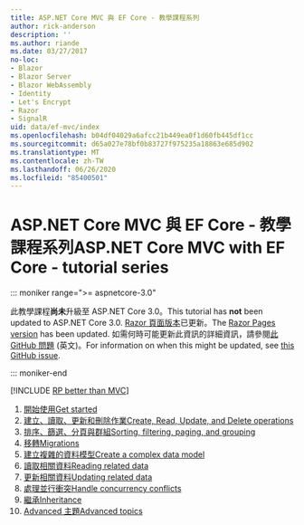 ```yaml
---
title: ASP.NET Core MVC 與 EF Core - 教學課程系列
author: rick-anderson
description: ''
ms.author: riande
ms.date: 03/27/2017
no-loc:
- Blazor
- Blazor Server
- Blazor WebAssembly
- Identity
- Let's Encrypt
- Razor
- SignalR
uid: data/ef-mvc/index
ms.openlocfilehash: b04df04029a6afcc21b449ea0f1d60fb445df1cc
ms.sourcegitcommit: d65a027e78bf0b83727f975235a18863e685d902
ms.translationtype: MT
ms.contentlocale: zh-TW
ms.lasthandoff: 06/26/2020
ms.locfileid: "85400501"
---
```

# <a name="aspnet-core-mvc-with-ef-core---tutorial-series"></a><span data-ttu-id="4fbe0-102">ASP.NET Core MVC 與 EF Core - 教學課程系列</span><span class="sxs-lookup"><span data-stu-id="4fbe0-102">ASP.NET Core MVC with EF Core - tutorial series</span></span>

::: moniker range=">= aspnetcore-3.0"

<span data-ttu-id="4fbe0-103">此教學課程**尚未**升級至 ASP.NET Core 3.0。</span><span class="sxs-lookup"><span data-stu-id="4fbe0-103">This tutorial has **not** been updated to ASP.NET Core 3.0.</span></span> <span data-ttu-id="4fbe0-104">[ Razor 頁面版本](xref:data/ef-rp/intro)已更新。</span><span class="sxs-lookup"><span data-stu-id="4fbe0-104">The [Razor Pages version](xref:data/ef-rp/intro) has been updated.</span></span> <span data-ttu-id="4fbe0-105">如需何時可能更新此資訊的詳細資訊，請參閱[此 GitHub 問題](https://github.com/dotnet/AspNetCore.Docs/issues/13920) \(英文\)。</span><span class="sxs-lookup"><span data-stu-id="4fbe0-105">For information on when this might be updated, see [this GitHub issue](https://github.com/dotnet/AspNetCore.Docs/issues/13920).</span></span>

::: moniker-end

[!INCLUDE [RP better than MVC](../../includes/RP-EF/rp-over-mvc.md)]

1. [<span data-ttu-id="4fbe0-106">開始使用</span><span class="sxs-lookup"><span data-stu-id="4fbe0-106">Get started</span></span>](xref:data/ef-mvc/intro)
1. [<span data-ttu-id="4fbe0-107">建立、讀取、更新和刪除作業</span><span class="sxs-lookup"><span data-stu-id="4fbe0-107">Create, Read, Update, and Delete operations</span></span>](xref:data/ef-mvc/crud)
1. [<span data-ttu-id="4fbe0-108">排序、篩選、分頁與群組</span><span class="sxs-lookup"><span data-stu-id="4fbe0-108">Sorting, filtering, paging, and grouping</span></span>](xref:data/ef-mvc/sort-filter-page)
1. [<span data-ttu-id="4fbe0-109">移轉</span><span class="sxs-lookup"><span data-stu-id="4fbe0-109">Migrations</span></span>](xref:data/ef-mvc/migrations)
1. [<span data-ttu-id="4fbe0-110">建立複雜的資料模型</span><span class="sxs-lookup"><span data-stu-id="4fbe0-110">Create a complex data model</span></span>](xref:data/ef-mvc/complex-data-model)
1. [<span data-ttu-id="4fbe0-111">讀取相關資料</span><span class="sxs-lookup"><span data-stu-id="4fbe0-111">Reading related data</span></span>](xref:data/ef-mvc/read-related-data)
1. [<span data-ttu-id="4fbe0-112">更新相關資料</span><span class="sxs-lookup"><span data-stu-id="4fbe0-112">Updating related data</span></span>](xref:data/ef-mvc/update-related-data)
1. [<span data-ttu-id="4fbe0-113">處理並行衝突</span><span class="sxs-lookup"><span data-stu-id="4fbe0-113">Handle concurrency conflicts</span></span>](xref:data/ef-mvc/concurrency)
1. [<span data-ttu-id="4fbe0-114">繼承</span><span class="sxs-lookup"><span data-stu-id="4fbe0-114">Inheritance</span></span>](xref:data/ef-mvc/inheritance)
1. [<span data-ttu-id="4fbe0-115">Advanced 主題</span><span class="sxs-lookup"><span data-stu-id="4fbe0-115">Advanced topics</span></span>](xref:data/ef-mvc/advanced)
